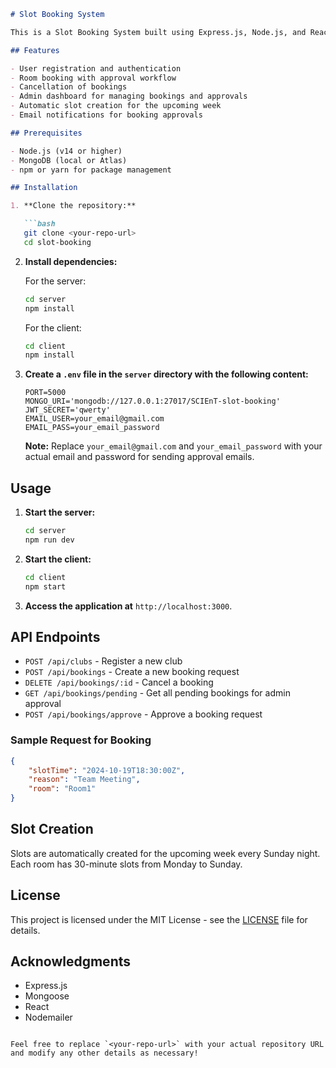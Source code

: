 

```markdown
# Slot Booking System

This is a Slot Booking System built using Express.js, Node.js, and React. The application allows users to book rooms in designated time slots, with an approval process for bookings by an admin.

## Features

- User registration and authentication
- Room booking with approval workflow
- Cancellation of bookings
- Admin dashboard for managing bookings and approvals
- Automatic slot creation for the upcoming week
- Email notifications for booking approvals

## Prerequisites

- Node.js (v14 or higher)
- MongoDB (local or Atlas)
- npm or yarn for package management

## Installation

1. **Clone the repository:**

   ```bash
   git clone <your-repo-url>
   cd slot-booking
   ```

2. **Install dependencies:**

   For the server:
   ```bash
   cd server
   npm install
   ```

   For the client:
   ```bash
   cd client
   npm install
   ```

3. **Create a `.env` file in the `server` directory with the following content:**

   ```plaintext
   PORT=5000
   MONGO_URI='mongodb://127.0.0.1:27017/SCIEnT-slot-booking'
   JWT_SECRET='qwerty'
   EMAIL_USER=your_email@gmail.com
   EMAIL_PASS=your_email_password
   ```

   **Note:** Replace `your_email@gmail.com` and `your_email_password` with your actual email and password for sending approval emails.

## Usage

1. **Start the server:**

   ```bash
   cd server
   npm run dev
   ```

2. **Start the client:**

   ```bash
   cd client
   npm start
   ```

3. **Access the application at** `http://localhost:3000`.

## API Endpoints

- `POST /api/clubs` - Register a new club
- `POST /api/bookings` - Create a new booking request
- `DELETE /api/bookings/:id` - Cancel a booking
- `GET /api/bookings/pending` - Get all pending bookings for admin approval
- `POST /api/bookings/approve` - Approve a booking request

### Sample Request for Booking

```json
{
    "slotTime": "2024-10-19T18:30:00Z",
    "reason": "Team Meeting",
    "room": "Room1"
}
```

## Slot Creation

Slots are automatically created for the upcoming week every Sunday night. Each room has 30-minute slots from Monday to Sunday.

## License

This project is licensed under the MIT License - see the [LICENSE](LICENSE) file for details.

## Acknowledgments

- Express.js
- Mongoose
- React
- Nodemailer

```

Feel free to replace `<your-repo-url>` with your actual repository URL and modify any other details as necessary!